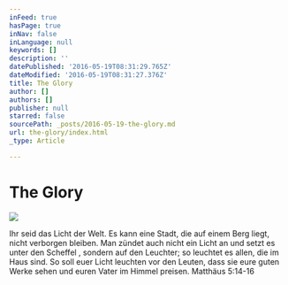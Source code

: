 ```yaml
---
inFeed: true
hasPage: true
inNav: false
inLanguage: null
keywords: []
description: ''
datePublished: '2016-05-19T08:31:29.765Z'
dateModified: '2016-05-19T08:31:27.376Z'
title: The Glory
author: []
authors: []
publisher: null
starred: false
sourcePath: _posts/2016-05-19-the-glory.md
url: the-glory/index.html
_type: Article

---
```

# The Glory
![](https://the-grid-user-content.s3-us-west-2.amazonaws.com/8998df2d-2a1f-4bc5-8563-e9b250fc6d3d.jpg)

Ihr seid das Licht der Welt. Es kann eine Stadt, die auf einem Berg liegt, nicht verborgen bleiben. Man zündet auch nicht ein Licht an und setzt es unter den Scheffel , sondern auf den Leuchter; so leuchtet es allen, die im Haus sind. So soll euer Licht leuchten vor den Leuten, dass sie eure guten Werke sehen und euren Vater im Himmel preisen. Matthäus 5:14‭-‬16